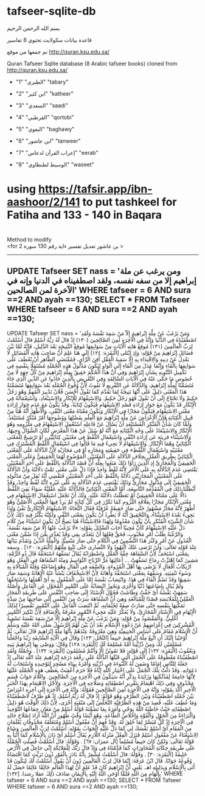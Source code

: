 # tafseer-sqlite-db
بسم الله الرحمن الرحيم

قاعدة بيانات سكولايت تحتوي 8 تفاسير

تم جمعها من موقع http://quran.ksu.edu.sa/

Quran Tafseer Sqlite database (8 Arabic tafseer books) cloned from http://quran.ksu.edu.sa/

* "1"	"الطبري"	"tabary"

* "2"	"ابن كثير"	"katheer"

* "3"	"السعدي"	"saadi"

* "4"	"القرطبي"	"qortobi"

* "5"	"البغوي"	"baghawy"

* "6"	"ابن عاشور"	"tanweer"

* "7"	"إعراب القرآن لدعاس"	"eerab"

* "8"	"الوسيط لطنطاوي"	"waseet"


# using https://tafsir.app/ibn-aashoor/2/141 to put tashkeel for Fatiha and 133 - 140 in Baqara

# 
Method to modify<br>
<for بن عاشور تعديل تفسير ءاية رقم 130 سورة 2 >
<br>

--------------------------------------------------------------------
UPDATE Tafseer SET nass = 
'ومن يرغب عن ملة إبراهيم إلا من سفه نفسه، ولقد اصطفيناه في الدنيا وإنه في الآخرة لمن الصالحين'
WHERE tafseer = 6 AND sura ==2 AND ayah ==130; 
SELECT * FROM Tafseer WHERE tafseer = 6 AND sura ==2 AND ayah ==130;
---------------------------------------------------------------------



UPDATE Tafseer SET nass = 
'وَمَنْ يَرْغَبُ عَنْ مِلَّةِ إِبْراهِيمَ إِلَاّ مَنْ سَفِهَ نَفْسَهُ وَلَقَدِ اصْطَفَيْناهُ فِي الدُّنْيا وَإِنَّهُ فِي الْآخِرَةِ لَمِنَ الصَّالِحِينَ (١٣٠) إِذْ قالَ لَهُ رَبُّهُ أَسْلِمْ قالَ أَسْلَمْتُ لِرَبِّ الْعالَمِينَ (١٣١)
مُوقِعُ هَاتِهِ الْآيَاتِ مِنْ سَوَابِقِهَا مُوقِعُ النَّتِيجَةِ بَعْدَ الدَّلِيلِ، فَإِنَّهُ لَمَّا بَيَّنَ فَضَائِلَ إِبْرَاهِيمَ مِنْ قَوْلِهِ: وَإِذِ ابْتَلى [الْبَقَرَة: ١٢٤] إِلَى هَنَا عَلِمَ أَنَّ صَاحِبَ هَاتِهِ الْفَضَائِلِ لَا يَعْدِلُ عَنْ دِينِهِ وَالِاقْتِدَاءِ بِهِ إِلَّا سَفِيهُ الْعَقْلِ أَفِنَ الرَّأْيِ، فَمُقْتَضَى الظَّاهِرِ أَنْ تُعْطَفَ عَلَى سَوَابِقِهَا بِالْفَاءِ وَإِنَّمَا عَدَلَ مِنَ الْفَاءِ إِلَى الْوَاوِ لِيَكُونَ مَدْلُولُ هَذِهِ الْجُمْلَةِ مُسْتَقِلًّا بِنَفْسِهِ فِي تَكْمِيلِ التَّنْوِيهِ بِشَأْنِ إِبْرَاهِيمَ وَفِي أَنَّ هَذَا الْحُكْمَ حَقِيقٌ بِمِلَّةِ إِبْرَاهِيمَ مِنْ كُلِّ جِهَةٍ لَا مِنْ خُصُوصِ مَا حَكَى عَنْهُ فِي الْآيَاتِ السَّالِفَةِ وَفِي التَّعْرِيضِ بِالَّذِينَ حَادُوا عَنِ الدِّينِ الَّذِي جَاءَ مُتَضَمِّنًا لِمِلَّةِ إِبْرَاهِيمَ، وَالدَّلَالَةُ عَنِ التَّفْرِيعِ لَا تَفُوتُ لِأَنَّ وُقُوعَ الْجُمْلَةِ بَعْدَ سَوَابِقِهَا مُتَضَمِّنَةٌ هَذَا الْمَعْنَى دَلِيلٌ عَلَى أَنَّهَا نَتِيجَةٌ لِمَا تَقَدَّمَ كَمَا تَقُولُ أَحْسَنَ فُلَانٌ تَدْبِيرَ الْمُهِمِّ وَهُوَ رَجُلٌ حَكِيمٌ وَلَا تَحْتَاجُ إِلَى أَنْ تَقُولَ فَهُوَ رَجُلٌ حَكِيمٌ.
وَالِاسْتِفْهَامُ لِلْإِنْكَارِ وَالِاسْتِبْعَادِ، وَاسْتِعْمَالُهُ فِي الْإِنْكَارِ قَدْ يَكُونُ مَعَ جَوَازِ إِرَادَةِ قَصْدِ الِاسْتِفْهَامِ فَيَكُونُ كِنَايَةً، وَقَدْ يَكُونُ مَعَ عَدَمِ جَوَازِ إِرَادَةِ مَعْنَى الِاسْتِفْهَامِ فَيَكُونُ مَجَازًا فِي الْإِنْكَارِ وَيَكُونُ مَعْنَاهُ مَعْنَى النَّفْيِ، وَالْأَظْهَرُ أَنَّهُ هُنَا مِنْ قَبِيلِ الْكِنَايَةِ فَإِنَّ الْإِعْرَاضَ عَنْ مِلَّةِ إِبْرَاهِيمَ مَعَ الْعِلْمِ بِفَضْلِهَا وَوُضُوحِهَا أَمْرٌ مُنْكَرٌ مُسْتَبْعَدٌ. وَلَمَّا كَانَ شَأْنُ الْمُنْكِرِ الْمُسْتَبْعَدِ أَنْ يَسْأَلَ عَنْ فَاعِلِهِ اسْتُعْمِلَ الِاسْتِفْهَامُ فِي مَلْزُومِهِ وَهُوَ الْإِنْكَارُ وَالِاسْتِبْعَادُ عَلَى وَجْهِ الْكِنَايَةِ مَعَ أَنَّهُ لَوْ سُئِلَ عَنْ هَذَا الْمَعْرَضِ لَكَانَ السُّؤَالُ وَجِيهًا، وَالِاسْتِثْنَاء قرينَة عَن إِرَادَةِ النَّفْيِ وَاسْتِعْمَالِ اللَّفْظِ فِي مَعْنَيَيْنِ كِنَائِيَّيْنِ، أَوْ تَرْشِيحٌ لِلْمَعْنَى الْكِنَائِيِّ وَهُمَا الْإِنْكَارُ. وَالِاسْتِفْهَامُ لَا يَجِيءُ فِيهِ مَا قَالُوا فِي اسْتِعْمَالِ اللَّفْظِ الْمُشْتَرَكِ فِي مَعْنَيَيْهِ وَاسْتِعْمَالِ اللَّفْظِ» فِي حَقِيقَتِهِ وَمَجَازِهِ أَوْ فِي مَجَازَيْهِ لِأَنَّ الدَّلَالَةَ عَلَى الْمَعْنَى الْكِنَائِيِّ بِطَرِيقِ الْعَقْلِ بِخِلَافِ الدَّلَالَةِ عَلَى الْمَعْنَيَيْنِ الْمَوْضُوعِ لَهُمَا الْحَقِيقِيُّ وَعَلَى الْمَعْنَى الْحَقِيقِيِّ وَالْمَجَازِيِّ إِذِ الَّذِينَ رَأَوْا ذَلِكَ مَنَعُوا بِعِلَّةِ أَنَّ قَصْدَ الدَّلَالَةِ بِاللَّفْظِ عَلَى أَحَدِ الْمَعْنَيَيْنِ يَقْتَضِي عَدَمَ الدَّلَالَةِ بِهِ عَلَى الْآخَرِ لِأَنَّهُ لَفْظٌ وَاحِدٌ فَإِذَا دَلَّ عَلَى مَعْنَى تَمَّتْ دَلَالَتُهُ وَأَنَّ الدَّلَالَةَ عَلَى الْمَعْنَيَيْنِ الْمَجَازِيَّيْنِ دَلَالَةٌ بِاللَّفْظِ عَلَى أَحَدِ الْمَعْنَيَيْنِ فَتَقْضِي أَنَّهُ نُقِلَ مِنْ مَدْلُولِهِ الْحَقِيقِيِّ إِلَى مَدْلُولٍ مَجَازِيٍّ وَذَلِكَ يَقْتَضِي عَدَمَ الدَّلَالَةِ بِهِ عَلَى غَيْرِهِ لِأَنَّهُ لَفْظٌ وَاحِدٌ، وَقَدْ أَبْطَلْنَا ذَلِكَ فِي الْمُقَدِّمَةِ التَّاسِعَةِ، أَمَّا الْمَعْنَى الْكِنَائِيِّ فَالدَّلَالَةُ عَلَيْهِ عَقْلِيَّةٌ سَوَاءٌ بَقِيَ اللَّفْظُ دَالًّا عَلَى مَعْنَاهُ الْحَقِيقِيِّ أَمْ تَعَطَّلَتْ دَلَالَتُهُ عَلَيْهِ. وَلَكَ أَنْ تَجْعَلَ اسْتِعْمَالَ الِاسْتِفْهَامِ فِي مَعْنَى الْإِنْكَارِ مَجَازًا بِعَلَاقَةِ اللُّزُومِ كَمَا تَكَرَّرَ فِي كُلِّ كِنَايَةٍ لَمْ يَرِدْ فِيهَا الْمَعْنَى الْأَصْلِيُّ وَهُوَ أَظْهَرُ لِأَنَّهُ مَجَازٌ مَشْهُورٌ حَتَّى صَارَ حَقِيقَةً عُرْفِيَّةً فَقَالَ النُّحَاةُ: الِاسْتِفْهَامُ الْإِنْكَارِيُّ نَفْيٌ وَلِذَا يَجِيءُ بَعْدَهُ الِاسْتِثْنَاءُ، وَالتَّحْقِيقُ أَنَّهُ لَا يَطَّرِدُ أَنْ يَكُونَ بِمَعْنَى النَّفْيِ وَلَكِنَّهُ يَكْثُرُ فِيهِ ذَلِكَ لِأَنَّ شَأْنَ الشَّيْءِ الْمُنْكَرِ بِأَنْ يَكُونَ مَعْدُومًا وَلِهَذَا فَالِاسْتِثْنَاءُ هُنَا يَصِحُّ أَنْ يَكُونَ اسْتِثْنَاءً مِنْ كَلَامٍ دَلَّ عَلَيْهِ الِاسْتِفْهَامُ كَأَنَّ مُجِيبًا أَجَابَ السَّائِلَ بِقَوْلِهِ: «لَا يَرْغَبُ عَنْهَا إِلَّا مَنْ سَفِهَ نَفْسَهُ.
وَالرَّغْبَةُ طَلَبُ أَمْرٍ مَحْبُوبٍ، فَحَقُّ فِعْلِهَا أَنْ يَتَعَدَّى بِفِي وَقَدْ يُعَدَّى بِعْنَ إِذَا ضُمِّنَ مَعْنَى الْعُدُولِ عَنْ أَمْرٍ وَكَثُرَ هَذَا التَّضْمِينُ فِي الْكَلَامِ حَتَّى صَارَ مَنْسِيًّا.
وَالْمِلَّةُ الدِّينُ وَتَقَدَّمَ بَيَانُهَا عِنْدَ قَوْلِهِ تَعَالَى: وَلَنْ تَرْضى عَنْكَ الْيَهُودُ وَلَا النَّصارى حَتَّى تَتَّبِعَ مِلَّتَهُمْ [الْبَقَرَة: ١٢٠] .
وسفه بِمَعْنَى اسْتَخَفَّ لِأَنَّ السَّفَاهَةَ خِفَّةُ الْعَقْلِ وَاضْطِرَابُهُ يُقَالُ تَسَفَّهَهُ اسْتَخَفَّهُ قَالَ ذُو الرُّمَّةِ:
مَشِينَ كَمَا اهْتَزَّتْ رِمَاحٌ تَسَفَّهَتْ ... أَعَالِيَهَا مَرُّ الرِّيَاحِ النَّوَاسِمُ
وَمِنْهُ السَّفَاهَةُ فِي الْفِعْلِ وَهُوَ ارْتِكَابُ أَفْعَالٍ لَا يَرْضَى بِهَا أَهْلُ الْمُرُوءَةِ. وَالسَّفَهِ فِي الْمَالِ وَهُوَ إِضَاعَتُهُ وَقِلَّةُ الْمُبَالَاةِ بِهِ وَسُوءُ تَنْمِيَتِهِ. وَسَفَّهَهُ بِمَعْنَى اسْتَخَفَّهُ وَأَهَانَهُ لِأَنَّ الِاسْتِخْفَافَ يَنْشَأُ عَنْهُ الْإِهَانَةُ وَسَفِهَ صَارَ سَفِيهًا وَقَدْ تَضُمُّ الْفَاءُ فِي هَذَا.
وَانْتِصَابُ نَفْسَهُ إِمَّا عَلَى الْمَفْعُولِ بِهِ أَيْ أَهْمَلَهَا وَاسْتَخَفَّهَا وَلَمْ يُبَالِ بِإِضَاعَتِهَا دُنْيًا وَأُخْرَى وَيَجُوزُ انْتِصَابُهُ عَلَى التَّمْيِيزِ الْمُحَوَّلِ عَنِ الْفَاعِلِ وَأَصْلُهُ سَفِهَتْ نَفْسُهُ أَيْ خَفَّتْ وَطَاشَتْ فَحُوِّلَ الْإِسْنَادُ إِلَى صَاحِبِ النَّفْسِ عَلَى طَرِيقَةِ الْمَجَازِ الْعَقْلِيِّ لِلْمُلَابَسَةِ قَصْدًا لِلْمُبَالَغَةِ وَهِيَ أَنَّ السَّفَاهَةَ سَرَتْ مِنَ النَّفْسِ إِلَى صَاحِبِهَا مِنْ شِدَّةٍ تَمَكُّنِهَا بِنَفْسِهِ حَتَّى صَارَتْ صِفَةً لِجُثْمَانِهِ، ثُمَّ انْتَصَبَ الْفَاعِلُ عَلَى التَّمْيِيزِ تَفْسِيرًا لِذَلِكَ الْإِبْهَامِ فِي الْإِسْنَادِ الْمُجَازِيِّ، وَلَا يُعَكِّرُ عَلَيْهِ مَجِيءُ التَّمْيِيزِ مَعْرِفَةً بِالْإِضَافَةِ لِأَنَّ تَنْكِيرَ التَّمْيِيزِ أَغْلَبِيٌّ.
وَالْمَقْصُودُ مِنْ قَوْلِهِ: وَمَنْ يَرْغَبُ عَنْ مِلَّةِ إِبْراهِيمَ إِلَّا مَنْ سَفِهَ نَفْسَهُ تَسْفِيهُ الْمُشْرِكِينَ فِي إِعْرَاضِهِمْ عَنْ دَعْوَةِ الْإِسْلَامِ بَعْدَ أَنْ بَيَّنَ لَهُمُ الرَّسُولُ صَلَّى اللهُ عَلَيْهِ وَسَلَّمَ أَنَّ الْإِسْلَامَ مُقَامٌ عَلَى أَسَاسِ الْحَنِيفِيَّةِ وَهِيَ مَعْرُوفَةٌ عِنْدَهُمْ بِأَنَّهَا مِلَّةُ إِبْرَاهِيمَ قَالَ تَعَالَى: ثُمَّ أَوْحَيْنا إِلَيْكَ أَنِ اتَّبِعْ مِلَّةَ إِبْراهِيمَ حَنِيفاً [النَّحْل: ١٢٣] وَقَالَ فِي الْآيَةِ السَّابِقَةِ رَبَّنا وَاجْعَلْنا مُسْلِمَيْنِ لَكَ وَمِنْ ذُرِّيَّتِنا أُمَّةً مُسْلِمَةً لَكَ [الْبَقَرَة: ١٢٨] وَقَالَ: وَوَصَّى بِها إِبْراهِيمُ بَنِيهِ وَيَعْقُوبُ [الْبَقَرَة:
١٣٢] إِلَى قَوْلِهِ: فَلا تَمُوتُنَّ إِلَّا وَأَنْتُمْ مُسْلِمُونَ [الْبَقَرَة: ١٣٢] .
وَجُمْلَةُ وَلَقَدِ اصْطَفَيْناهُ مَعْطُوفَةٌ عَلَى الْجُمَلِ الَّتِي قَبْلَهَا الدَّالَّةُ عَلَى رِفْعَةِ دَرَجَةِ إِبْرَاهِيمَ عِنْدَ اللَّهِ تَعَالَى إِذْ جَعَلَهُ لِلنَّاسِ إِمَامًا وَضَمِنَ لَهُ النُّبُوءَةَ فِي ذُرِّيَّتِهِ وَأَمْرَهُ بِبِنَاءِ مَسْجِدٍ لِتَوْحِيدِهِ وَاسْتَجَابَ لَهُ دَعَوَاتِهِ.
وَقَدْ دَلَّتْ تِلْكَ الْجُمَلُ عَلَى اخْتِيَارِ اللَّهِ إِيَّاهُ فَلَا جَرَمَ أُعْقِبَتْ بِعَطْفِ هَذِهِ الْجُمْلَةِ عَلَيْهَا لِأَنَّهَا جَامِعَةٌ لِفَذْلَكَتِهَا وَزَائِدَةٌ بِذِكْرِ أَنَّهُ سَيَكُونُ فِي الْآخِرَةِ مِنَ الصَّالِحِينَ. وَاللَّامُ جَوَابُ قَسَمٍ مَحْذُوفٍ وَفِي ذَلِكَ اهْتِمَامٌ بِتَقْرِيرِ اصْطِفَائِهِ وَصَلَاحِهِ فِي الْآخِرَةِ.
وَلِأَجْلِ الِاهْتِمَامِ بِهَذَا الْخَبَرِ الْأَخِيرِ أَكَّدَ بِقَوْلِهِ: وَإِنَّهُ فِي الْآخِرَةِ لَمِنَ الصَّالِحِينَ فَقَوْلُهُ: وَإِنَّهُ فِي الْآخِرَةِ إِلَى آخِرِهِ اعْتِرَاضٌ بَيْنَ جُمْلَةِ اصْطَفَيْناهُ وَبَيْنَ الظَّرْفِ وَهُوَ قَوْلُهُ: إِذْ قالَ لَهُ رَبُّهُ أَسْلِمْ، إِذْ هُوَ ظَرْفٌ لَاصْطَفَيْنَاهُ وَمَا عُطِفَ عَلَيْهِ، قُصِدَ مِنْ هَذِهِ الظَّرْفِيَّةِ التَّخَلُّصُ إِلَى مَنْقَبَةٍ أُخْرَى، لِأَنَّ ذَلِكَ الْوَقْتَ هُوَ دَلِيلُ اصْطِفَائِهِ حَيْثُ خَاطَبَهُ اللَّهُ
بِوَحْيٍ وَأَمَرَهُ بِمَا تَضَمَّنَهُ قَوْلُهُ أَسْلِمْ مِنْ مَعَانٍ جِمَاعُهَا التَّوْحِيدُ وَالْبَرَاءَةُ مِنَ الْحَوْلِ وَالْقُوَّةِ وَإِخْلَاصُ الطَّاعَةِ، وَهُوَ أَيْضًا وَقْتُ ظُهُورِ أَنَّ اللَّهَ أَرَادَ إِصْلَاحَ حَالِهِ فِي الْآخِرَةِ إِذْ كُلٌّ مُيَسَّرٌ لِمَا خُلِقَ لَهُ.
وَقَدْ فُهِمَ أَنَّ مَفْعُولَ أَسْلِمْ وَمُتَعَلِّقَهُ مَحْذُوفَانِ يُعْلَمَانِ مِنَ الْمَقَامِ أَيْ أَسْلِمْ نَفْسَكَ لِي كَمَا دَلَّ عَلَيْهِ الْجَوَابُ بِقَوْلِهِ: أَسْلَمْتُ لِرَبِّ الْعالَمِينَ وَشَاعَ الِاسْتِغْنَاءُ عَنْ مَفْعُولِ أَسْلِمْ فَنَزَلَ الْفِعْلُ مَنْزِلَةَ اللَّازِمِ يُقَالُ أَسْلَمَ أَيْ دَانَ بِالْإِسْلَامِ كَمَا أَنْبَأَ بِهِ قَوْلُهُ تَعَالَى: وَلكِنْ كانَ حَنِيفاً مُسْلِماً [آل عمرَان: ٦٧] . وَقَوْلُهُ: قالَ أَسْلَمْتُ فُصِلَتِ الْجُمْلَةُ عَلَى طَرِيقَةِ حِكَايَةِ الْمُحَاوَرَاتِ كَمَا قَدَّمْنَاهُ فِي وَإِذْ قالَ رَبُّكَ لِلْمَلائِكَةِ إِنِّي جاعِلٌ فِي الْأَرْضِ خَلِيفَةً [الْبَقَرَة: ٣٠] .
وَقَوْلُهُ: قالَ أَسْلَمْتُ مُشْعِرٌ بِأَنَّهُ بَادَرَ بِالْفَوْرِ دُونَ تَرَيُّثٍ كَمَا اقْتَضَاهُ وُقُوعُهُ جَوَابًا، قَالَ ابْنُ عَرَفَةَ: إِنَّمَا قَالَ لِرَبِّ الْعَالَمِينَ دُونَ أَنْ يَقُولَ أَسْلَمْتُ لَكَ لِيَكُونَ قَدْ أَتَى بِالْإِسْلَامِ وَبِدَلِيلِهِ اهـ. يَعْنِي أَنَّ إِبْرَاهِيمَ كَانَ قَدْ عَلِمَ أَنَّ لِهَذَا الْعَالَمِ خَالِقًا عَالِمًا حَصَلَ لَهُ بِإِلْهَامٍ مِنَ اللَّهِ فَلَمَّا أَوْحَى اللَّهُ إِلَيْهِ بِالْإِيمَانِ صَادَفَ ذَلِكَ عقلا رشدا.
[١٣٢]'
WHERE tafseer = 6 AND sura ==2 AND ayah ==130; 
SELECT * FROM Tafseer WHERE tafseer = 6 AND sura ==2 AND ayah ==130;
